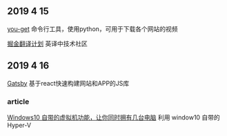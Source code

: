## 2019 4 15
[you-get](https://github.com/soimort/you-get)  命令行工具，使用python，可用于下载各个网站的视频

[掘金翻译计划](https://github.com/xitu/gold-miner) 英译中技术社区

## 2019 4 16
[Gatsby](https://github.com/gatsbyjs/gatsby) 基于react快速构建网站和APP的JS库

### article

[Windows10 自带的虚拟机功能，让你同时拥有几台电脑](https://zhuanlan.zhihu.com/p/50982679) 利用 window10 自带的 Hyper-V
